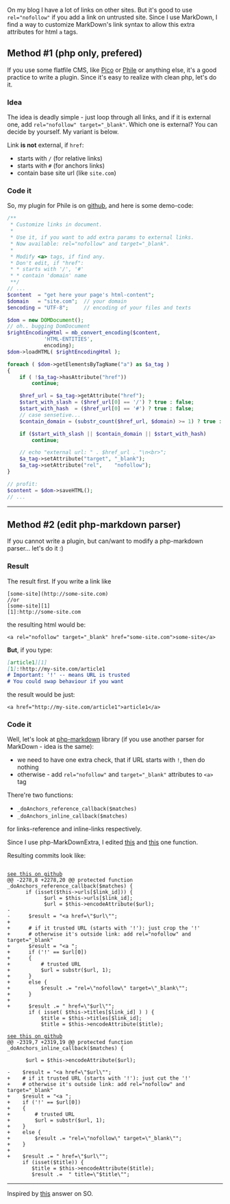 <!--
Title: How to customize markdown link syntax?
Description: Short article about 2 ways of modifying markdown syntax (by php-plugin and by editing php-parser) for adding extra syntaz in html a-tags.
Tags: php, markdown, hacks
Date: 2013/11/01
-->

On my blog I have a lot of links on other sites. But it's good to use `rel="nofollow"`
if you add a link on untrusted site. Since I use MarkDown, I find a way to customize
MarkDown's link syntax to allow this extra attributes for html `a` tags<!--cut-here-->.



## Method #1 (php only, prefered)

If you use some flatfile CMS, like [Pico][pico-git] or [Phile][phile-git] or anything else,
it's a good practice to write a plugin. Since it's easy to realize with clean php, let's do it.



### Idea

The idea is deadly simple - just loop through all links, and if it is external one,
add `rel="nofollow" target="_blank"`. Which one is external? You can decide by yourself.
My variant is below.

Link **is not** external, if `href`:

* starts with `/` (for relative links)
* starts with `#` (for anchors links)
* contain base site url (like `site.com`)


### Code it

So, my plugin for Phile is on [github][phileCustomizeLinks], and here is some demo-code:

```php
/**
 * Customize links in document.
 * 
 * Use it, if you want to add extra params to external links.
 * Now available: rel="nofollow" and target="_blank".
 *
 * Modify <a> tags, if find any.
 * Don't edit, if "href":
 * * starts with '/', '#'
 * * contain 'domain' name
 **/
// ...
$content  = "get here your page's html-content";
$domain   = "site.com";  // your domain
$encoding = "UTF-8";     // encoding of your files and texts

$dom = new DOMDocument();
// oh.. bugging DomDocument
$rightEncodingHtml = mb_convert_encoding($content,
			'HTML-ENTITIES',
			encoding);
$dom->loadHTML( $rightEncodingHtml );

foreach ( $dom->getElementsByTagName("a") as $a_tag )
{
	if ( !$a_tag->hasAttribute("href"))
		continue;

	$href_url = $a_tag->getAttribute("href");
	$start_with_slash = ($href_url[0] == '/') ? true : false;
	$start_with_hash  = ($href_url[0] == '#') ? true : false;
	// case sensetive...
	$contain_domain = (substr_count($href_url, $domain) >= 1) ? true : false;

	if ($start_with_slash || $contain_domain || $start_with_hash)
		continue;

	// echo "external url: " . $href_url . "\n<br>";
	$a_tag->setAttribute("target", "_blank");
	$a_tag->setAttribute("rel",    "nofollow");
}

// profit:
$content = $dom->saveHTML();
// ...
```

* * *



## Method #2 (edit php-markdown parser)

If you cannot write a plugin, but can/want to modify a php-markdown parser... let's do it :)



### Result

The result first. If you write a link like

    [some-site](http://some-site.com)
    //or
    [some-site][1]
    [1]:http://some-site.com


the resulting html would be:

	<a rel="nofollow" target="_blank" href="some-site.com">some-site</a>

**But**, if you type:

```markdown
[article1][1]
[1]:!http://my-site.com/article1
# Important: '!' -- means URL is trusted
# You could swap behaviour if you want
```

the result would be just:

    <a href="http://my-site.com/article1">article1</a>



### Code it

Well, let's look at [php-markdown][2] library
(if you use another parser for MarkDown - idea is the same):

* we need to have one extra check, that if URL starts with `!`, then do nothing
* otherwise - add `rel="nofollow"` and `target="_blank"` attributes to `<a>` tag

There're two functions:

* `_doAnchors_reference_callback($matches)`
* `_doAnchors_inline_callback($matches)`

for links-reference and inline-links respectively.

Since I use php-MarkDownExtra, I edited [this][3] and [this][4] one function.

Resulting commits look like:

<pre><code class="diff">
<a target="_blank" rel="nofollow" title="commit: Modify MarkDown URL syntax: add rel=nofolow and target=_blank for..." href="https://github.com/Jecomire/php-markdown/commit/6d68c963cf2e76b54becbcd2004c20e76a254009">see this on github</a>
@@ -2278,8 +2278,20 @@ protected function _doAnchors_reference_callback($matches) {
      if (isset($this-&gt;urls[$link_id])) {
            $url = $this-&gt;urls[$link_id];
            $url = $this-&gt;encodeAttribute($url);
-                                   
-      $result = &quot;&lt;a href=\&quot;$url\&quot;&quot;;
+
+      # if it trusted URL (starts with '!'): just crop the '!'
+      # otherwise it's outside link: add rel=&quot;nofollow&quot; and target=&quot;_blank&quot;
+      $result = &quot;&lt;a &quot;;
+      if ('!' == $url[0])
+      {
+          # trusted URL
+          $url = substr($url, 1);
+      }
+      else {
+          $result .= &quot;rel=\&quot;nofollow\&quot; target=\&quot;_blank\&quot;&quot;;
+      }
+
+      $result .= &quot; href=\&quot;$url\&quot;&quot;;
       if ( isset( $this-&gt;titles[$link_id] ) ) {
           $title = $this-&gt;titles[$link_id];
           $title = $this-&gt;encodeAttribute($title);
</code></pre>

<pre><code class="diff"><a target="_blank" rel="nofollow" title="commit: Add same feature for inline links..." href="https://github.com/Jecomire/php-markdown/commit/acdb7dcc9e0e628caf15a1a9e66e7cb4d43688ab">see this on github</a>
@@ -2319,7 +2319,19 @@ protected function _doAnchors_inline_callback($matches) {

      $url = $this-&gt;encodeAttribute($url);

-    $result = &quot;&lt;a href=\&quot;$url\&quot;&quot;;
+    # if it trusted URL (starts with '!'): just cut the '!'
+    # otherwise it's outside link: add rel=&quot;nofollow&quot; and target=&quot;_blank&quot;
+    $result = &quot;&lt;a &quot;;
+    if ('!' == $url[0])
+    {
+        # trusted URL
+        $url = substr($url, 1);
+    }
+    else {
+        $result .= &quot;rel=\&quot;nofollow\&quot; target=\&quot;_blank\&quot;&quot;;
+    }
+
+    $result .= &quot; href=\&quot;$url\&quot;&quot;;
     if (isset($title)) {
        $title = $this-&gt;encodeAttribute($title);
        $result .=  &quot; title=\&quot;$title\&quot;&quot;;
</code></pre>


---
Inspired by [this][1] answer on SO.

[1]:http://stackoverflow.com/a/11789091
(How to customize markdown link syntax)

[2]:http://michelf.ca/projects/php-markdown/extra/
(PHP Markdown Extra)

[3]:https://github.com/michelf/php-markdown/blob/efcf20752db06533b04b450e1ad117c25fd4e41a/Michelf/Markdown.php#L2277
(function _doAnchors_reference_callback, line: 2277)

[4]:https://github.com/michelf/php-markdown/blob/efcf20752db06533b04b450e1ad117c25fd4e41a/Michelf/Markdown.php#L2313
(function _doAnchors_inline_callback, line: 2313)

[phileCustomizeLinks]:https://github.com/Jecomire/phileCustomizeLinks/blob/master/plugin.php

[pico-git]:https://github.com/gilbitron/Pico

[phile-git]:https://github.com/PhileCMS/Phile
